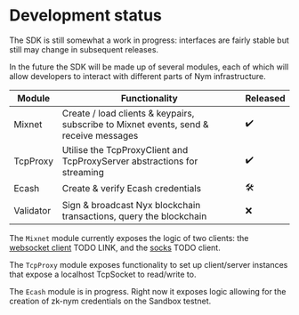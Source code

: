# Development status
The SDK is still somewhat a work in progress: interfaces are fairly stable but still may change in subsequent releases.

In the future the SDK will be made up of several modules, each of which will allow developers to interact with different parts of Nym infrastructure.

| Module    | Functionality                                                                         | Released |
|-----------|---------------------------------------------------------------------------------------|----------|
| Mixnet    | Create / load clients & keypairs, subscribe to Mixnet events, send & receive messages | ✔️        |
| TcpProxy  | Utilise the TcpProxyClient and TcpProxyServer abstractions for streaming              | ✔️        |
| Ecash     | Create & verify Ecash credentials                                                     | 🛠️        |
| Validator | Sign & broadcast Nyx blockchain transactions, query the blockchain                    | ❌        |

The `Mixnet` module currently exposes the logic of two clients: the [websocket client]() TODO LINK, and the [socks]() TODO client.

The `TcpProxy` module exposes functionality to set up client/server instances that expose a localhost TcpSocket to read/write to.

The `Ecash` module is in progress. Right now it exposes logic allowing for the creation of zk-nym credentials on the Sandbox testnet.
